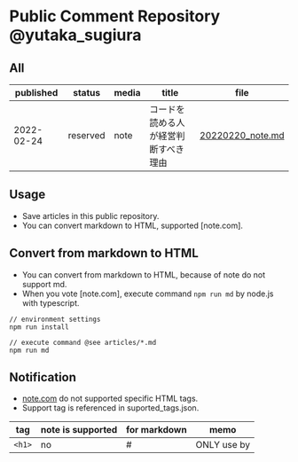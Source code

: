 # Public Comment Repository @yutaka_sugiura
 
 ## All

 | published | status | media | title | file |
 | -- | -- | -- | -- | -- |
 | 2022-02-24 | reserved | note | コードを読める人が経営判断すべき理由 | [20220220_note.md](/articles/20220220_note.md) | 
 
 ## Usage

 - Save articles in this public repository.
 - You can convert markdown to HTML, supported [note.com].

 ## Convert from markdown to HTML

 - You can convert from markdown to HTML, because of note do not support md.
 - When you vote [note.com], execute command `npm run md` by node.js with typescript.

```
// environment settings
npm run install

// execute command @see articles/*.md
npm run md
```

## Notification

 - [note.com](https://note.com) do not supported specific HTML tags.
 - Support tag is referenced in suported_tags.json.


| tag | note is supported | for markdown | memo |
| -- | -- | -- | -- |
| `<h1>` | no | # | ONLY use by <title>|
| `<h2>` | no | ## | |
| `<h3>` | no | ### | |
| `<b>` | no | **string** | |
| `<strong>` | no | **string** | |
| `<ul> & <li>` | yes | - | |

 ## Publishing Account

 - https://note.com/yutaka_sugiura

 ## Created
  
 - 2022-02-21

 ## Author

  - [GET] https://the-shashi.com/api/yusugiura.json

